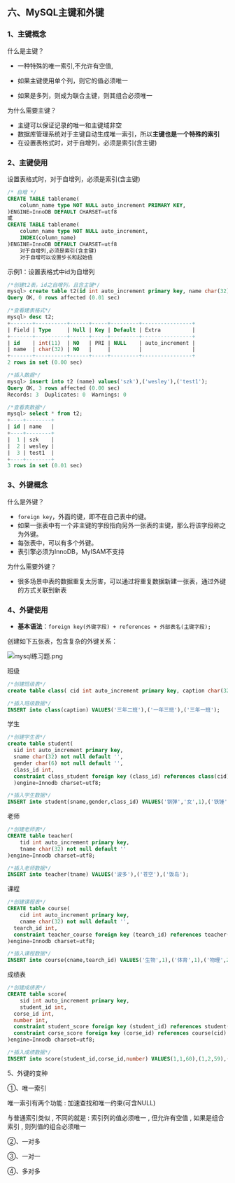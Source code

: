 ## 六、MySQL主键和外键

### 1、主键概念

什么是主键？

- 一种特殊的唯一索引,不允许有空值,

- 如果主键使用单个列，则它的值必须唯一
- 如果是多列，则成为联合主键，则其组合必须唯一

为什么需要主键？

- 主键可以保证记录的唯一和主键域非空
- 数据库管理系统对于主键自动生成唯一索引，所以**主键也是一个特殊的索引**
- 在设置表格式时，对于自增列，必须是索引(含主键)

### 2、主键使用

设置表格式时，对于自增列，必须是索引(含主键)

```sql
/* 自增 */
CREATE TABLE tablename(
    column_name type NOT NULL auto_increment PRIMARY KEY,
)ENGINE=InnoDB DEFAULT CHARSET=utf8
或
CREATE TABLE tablename(
    column_name type NOT NULL auto_increment,
    INDEX(column_name)
)ENGINE=InnoDB DEFAULT CHARSET=utf8
    对于自增列,必须是索引(含主键)
    对于自增可以设置步长和起始值
```

示例1：设置表格式中id为自增列

```sql
/*创建t2表，id之自增列，且含主键*/
mysql> create table t2(id int auto_increment primary key, name char(32) not null default '') engine=Innodb charset=utf8;
Query OK, 0 rows affected (0.01 sec)

/*查看建表格式*/
mysql> desc t2;    
+-------+----------+------+-----+---------+----------------+
| Field | Type     | Null | Key | Default | Extra          |
+-------+----------+------+-----+---------+----------------+
| id    | int(11)  | NO   | PRI | NULL    | auto_increment |
| name  | char(32) | NO   |     |         |                |
+-------+----------+------+-----+---------+----------------+
2 rows in set (0.00 sec)

/*插入数据*/
mysql> insert into t2 (name) values('szk'),('wesley'),('test1');
Query OK, 3 rows affected (0.00 sec)
Records: 3  Duplicates: 0  Warnings: 0

/*查看表数据*/
mysql> select * from t2;
+----+--------+
| id | name   |
+----+--------+
|  1 | szk    |
|  2 | wesley |
|  3 | test1  |
+----+--------+
3 rows in set (0.01 sec)
```

### 3、外键概念

什么是外键？

- `foreign key`，外面的键，即不在自己表中的键。
- 如果一张表中有一个非主键的字段指向另外一张表的主键，那么将该字段称之为外键。
- 每张表中，可以有多个外键。
- 表引擎必须为InnoDB，MyISAM不支持

为什么需要外键？

- 很多场景中表的数据重复太厉害，可以通过将重复数据新建一张表，通过外键的方式关联到新表

### 4、外键使用

- **基本语法**：`foreign key(外键字段) + references + 外部表名(主键字段);`

创建如下五张表，包含复杂的外键关系：

![mysql练习题.png](https://i.loli.net/2019/06/11/5cff855aa774e17530.png)

班级

```sql
/*创建班级表*/
create table class( cid int auto_increment primary key, caption char(32) not null default '')engine=Innodb charset=utf8;

/*插入班级数据*/
INSERT into class(caption) VALUES('三年二班'),('一年三班'),('三年一班');
```

学生

```sql
/*创建学生表*/
create table student(
  sid int auto_increment primary key,
  sname char(32) not null default '',
  gender char(6) not null default '',
  class_id int,
  constraint class_student foreign key (class_id) references class(cid)
  )engine=Innodb charset=utf8;

/*插入学生数据*/
INSERT into student(sname,gender,class_id) VALUES('钢弹','女',1),('铁锤','女',1),('山炮','男',2);
```

老师

```sql
/*创建老师表*/
CREATE table teacher(
	tid int auto_increment primary key,
	tname char(32) not null default ''
)engine=Innodb charset=utf8;	

/*插入老师数据*/
INSERT into teacher(tname) VALUES('波多'),('苍空'),('饭岛');
```

课程

```sql
/*创建课程表*/
CREATE table course(
	cid int auto_increment primary key,
	cname char(32) not null default '',
  tearch_id int,
  constraint teacher_course foreign key (tearch_id) references teacher(tid)
)engine=Innodb charset=utf8;	

/*插入课程数据*/
INSERT into course(cname,tearch_id) VALUES('生物',1),('体育',1),('物理',2);
```

成绩表

```sql
/*创建成绩表*/
CREATE table score(
	sid int auto_increment primary key,
	student_id int,
  corse_id int,
  number int,
  constraint student_score foreign key (student_id) references student(sid),
  constraint corse_score foreign key (corse_id) references course(cid)
)engine=Innodb charset=utf8;

/*插入成绩数据*/
INSERT into score(student_id,corse_id,number) VALUES(1,1,60),(1,2,59),(2,2,100);
```

5、外键的变种

①、唯一索引

唯一索引有两个功能 : 加速查找和唯一约束(可含NULL)

与普通索引类似 , 不同的就是 : 索引列的值必须唯一 , 但允许有空值 , 如果是组合索引 , 则列值的组合必须唯一



②、一对多

③、一对一

④、多对多



